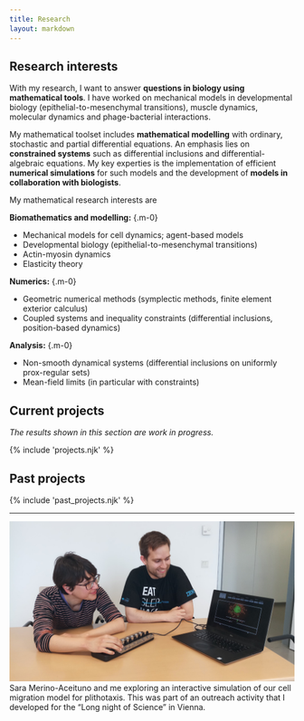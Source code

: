 ```yaml
---
title: Research
layout: markdown
---
```


## Research interests

With my research, I want to answer **questions in biology using mathematical tools**. I have worked on mechanical models in developmental biology (epithelial-to-mesenchymal transitions), muscle dynamics, molecular dynamics and phage-bacterial interactions.

My mathematical toolset includes **mathematical modelling** with ordinary, stochastic and partial differential equations. An emphasis lies on **constrained systems** such as differential inclusions and differential-algebraic equations. My key experties is the implementation of efficient **numerical simulations** for such models and the development of **models in collaboration with biologists**.

My mathematical research interests are

**Biomathematics and modelling:** {.m-0}
- Mechanical models for cell dynamics; agent-based models
- Developmental biology (epithelial-to-mesenchymal transitions)
- Actin-myosin dynamics
- Elasticity theory

**Numerics:** {.m-0}
- Geometric numerical methods (symplectic methods, finite element exterior calculus)
- Coupled systems and inequality constraints (differential inclusions, position-based dynamics)

**Analysis:** {.m-0}
- Non-smooth dynamical systems (differential inclusions on uniformly prox-regular sets)
- Mean-field limits (in particular with constraints)


## Current projects

_The results shown in this section are work in progress._

{% include 'projects.njk' %}

## Past projects

{% include 'past_projects.njk' %}

---



<div class="drop-shadow-xl  mb-8 cursor-pointer" onclick="location.href='./projects/cell-migration-model'">
<img src="./steffen_sara_interactive.jpg" class="mb-0 rounded-t">
<div class="text-center bg-slate-300 pt-2 pb-2 rounded-b">
Sara Merino-Aceituno and me exploring an interactive simulation of our cell migration model for plithotaxis. This was part of an outreach activity that I developed for the “Long night of Science” in Vienna.
</div>
</div> 
